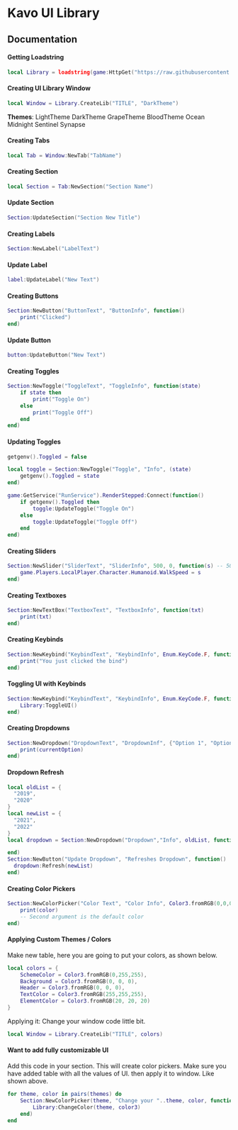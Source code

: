 # Kavo UI Library
## Documentation
#### Getting Loadstring
```lua
local Library = loadstring(game:HttpGet("https://raw.githubusercontent.com/ZanoLeafVN/KavoMobileUI/KavoMobile.lua"))()
```
#### Creating UI Library Window
```lua
local Window = Library.CreateLib("TITLE", "DarkTheme")
```
**Themes**:
LightTheme
DarkTheme
GrapeTheme
BloodTheme
Ocean
Midnight
Sentinel
Synapse

#### Creating Tabs
```lua
local Tab = Window:NewTab("TabName")
```
#### Creating Section
```lua
local Section = Tab:NewSection("Section Name")
```
#### Update Section
```lua
Section:UpdateSection("Section New Title")
```
#### Creating Labels
```lua
Section:NewLabel("LabelText")
```
#### Update Label
```lua
label:UpdateLabel("New Text")
```
#### Creating Buttons
```lua
Section:NewButton("ButtonText", "ButtonInfo", function()
    print("Clicked")
end)
```
#### Update Button
```lua
button:UpdateButton("New Text")
```
#### Creating Toggles
```lua
Section:NewToggle("ToggleText", "ToggleInfo", function(state)
    if state then
        print("Toggle On")
    else
        print("Toggle Off")
    end
end)
```
#### Updating Toggles
```lua
getgenv().Toggled = false

local toggle = Section:NewToggle("Toggle", "Info", (state)
    getgenv().Toggled = state
end)

game:GetService("RunService").RenderStepped:Connect(function()
	if getgenv().Toggled then
		toggle:UpdateToggle("Toggle On")
	else
		toggle:UpdateToggle("Toggle Off")
	end
end)
```
#### Creating Sliders
```lua
Section:NewSlider("SliderText", "SliderInfo", 500, 0, function(s) -- 500 (MaxValue) | 0 (MinValue)
    game.Players.LocalPlayer.Character.Humanoid.WalkSpeed = s
end)
```
#### Creating Textboxes
```lua
Section:NewTextBox("TextboxText", "TextboxInfo", function(txt)
	print(txt)
end)

```
#### Creating Keybinds
```lua
Section:NewKeybind("KeybindText", "KeybindInfo", Enum.KeyCode.F, function()
	print("You just clicked the bind")
end)

```
#### Toggling UI with Keybinds
```lua
Section:NewKeybind("KeybindText", "KeybindInfo", Enum.KeyCode.F, function()
	Library:ToggleUI()
end)
```
#### Creating Dropdowns
```lua
Section:NewDropdown("DropdownText", "DropdownInf", {"Option 1", "Option 2", "Option 3"}, function(currentOption)
    print(currentOption)
end)

```
#### Dropdown Refresh
```lua
local oldList = {
  "2019",
  "2020"
}
local newList = {
  "2021",
  "2022"
}
local dropdown = Section:NewDropdown("Dropdown","Info", oldList, function()

end)
Section:NewButton("Update Dropdown", "Refreshes Dropdown", function()
  dropdown:Refresh(newList)
end)
```
#### Creating Color Pickers
```lua
Section:NewColorPicker("Color Text", "Color Info", Color3.fromRGB(0,0,0), function(color)
    print(color)
    -- Second argument is the default color
end)
```
#### Applying Custom Themes / Colors
Make new table, here you are going to put your colors, as shown below.
```lua
local colors = {
    SchemeColor = Color3.fromRGB(0,255,255),
    Background = Color3.fromRGB(0, 0, 0),
    Header = Color3.fromRGB(0, 0, 0),
    TextColor = Color3.fromRGB(255,255,255),
    ElementColor = Color3.fromRGB(20, 20, 20)
}
```
Applying it: Change your window code little bit.
```lua
local Window = Library.CreateLib("TITLE", colors)
```
#### Want to add fully customizable UI
Add this code in your section. This will create color pickers.
Make sure you have added table with all the values of UI. then apply it to window. Like shown above.
```lua
for theme, color in pairs(themes) do
    Section:NewColorPicker(theme, "Change your "..theme, color, function(color3)
        Library:ChangeColor(theme, color3)
    end)
end
```

